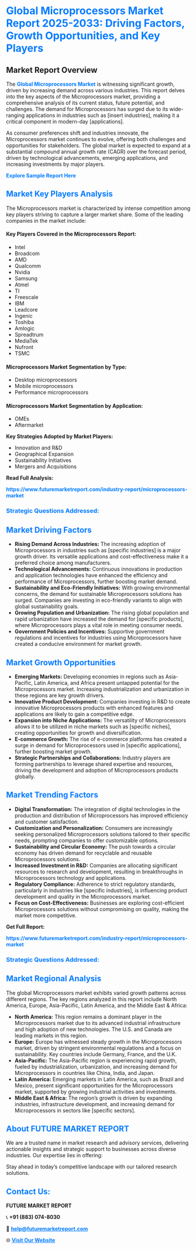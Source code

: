 <h1 style="color: #007BFF;">Global Microprocessors Market Report 2025-2033: Driving Factors, Growth Opportunities, and Key Players</h1>

<section id="overview">
<h2>Market Report Overview</h2>
<p>The <a href="https://www.futuremarketreport.com/industry-report/microprocessors-market" style="color: #007BFF; text-decoration: none;"><strong>Global Microprocessors Market</strong></a> is witnessing significant growth, driven by increasing demand across various industries. This report delves into the key aspects of the Microprocessors market, providing a comprehensive analysis of its current status, future potential, and challenges. The demand for Microprocessors has surged due to its wide-ranging applications in industries such as [insert industries], making it a critical component in modern-day [applications].</p>
<p>As consumer preferences shift and industries innovate, the Microprocessors market continues to evolve, offering both challenges and opportunities for stakeholders. The global market is expected to expand at a substantial compound annual growth rate (CAGR) over the forecast period, driven by technological advancements, emerging applications, and increasing investments by major players.</p>
</section>

<section id="overview">
<p><a href="https://www.futuremarketreport.com/request-sample/reportId=81722" style="color: #007BFF; text-decoration: none;"><strong>Explore Sample Report Here</strong></a></p>
</section>

<section id="key-players">
<h2 style="color: #007BFF;">Market Key Players Analysis</h2>
<p>The Microprocessors market is characterized by intense competition among key players striving to capture a larger market share. Some of the leading companies in the market include:</p>
<h4>Key Players Covered in the Microprocessors Report:</h4>
<ul><li>Intel</li><li>Broadcom</li><li>AMD</li><li>Qualcomm</li><li>Nvidia</li><li>Samsung</li><li>Atmel</li><li>TI</li><li>Freescale</li><li>IBM</li><li>Leadcore</li><li>Ingenic</li><li>Toshiba</li><li>Amlogic</li><li>Spreadtrum</li><li>MediaTek</li><li>Nufront</li><li>TSMC</li></ul>
<h4>Microprocessors Market Segmentation by Type:</h4>
<ul><li>Desktop microprocessors</li><li>Mobile microprocessors</li><li>Performance microprocessors</li></ul>

<h4>Microprocessors Market Segmentation by Application:</h4>
<ul><li>OMEs</li><li>Aftermarket</li></ul>
<p><strong>Key Strategies Adopted by Market Players:</strong></p>
<ul>
<li>Innovation and R&D</li>
<li>Geographical Expansion</li>
<li>Sustainability Initiatives</li>
<li>Mergers and Acquisitions</li>
</ul>
</section>

<section>
<p><strong>Read Full Analysis: </strong></p><a href="https://www.futuremarketreport.com/industry-report/microprocessors-market" style="color: #007BFF; text-decoration: none;"><strong>https://www.futuremarketreport.com/industry-report/microprocessors-market</strong></a>
<h3 style="color: #007BFF;">Strategic Questions Addressed:</h3>
</section>

<section id="driving-factors">
<h2 style="color: #007BFF;">Market Driving Factors</h2>
<ul>
<li><strong>Rising Demand Across Industries:</strong> The increasing adoption of Microprocessors in industries such as [specific industries] is a major growth driver. Its versatile applications and cost-effectiveness make it a preferred choice among manufacturers.</li>
<li><strong>Technological Advancements:</strong> Continuous innovations in production and application technologies have enhanced the efficiency and performance of Microprocessors, further boosting market demand.</li>
<li><strong>Sustainability and Eco-Friendly Initiatives:</strong> With growing environmental concerns, the demand for sustainable Microprocessors solutions has surged. Companies are investing in eco-friendly variants to align with global sustainability goals.</li>
<li><strong>Growing Population and Urbanization:</strong> The rising global population and rapid urbanization have increased the demand for [specific products], where Microprocessors plays a vital role in meeting consumer needs.</li>
<li><strong>Government Policies and Incentives:</strong> Supportive government regulations and incentives for industries using Microprocessors have created a conducive environment for market growth.</li>
</ul>
</section>

<section id="growth-opportunities">
<h2 style="color: #007BFF;">Market Growth Opportunities</h2>
<ul>
<li><strong>Emerging Markets:</strong> Developing economies in regions such as Asia-Pacific, Latin America, and Africa present untapped potential for the Microprocessors market. Increasing industrialization and urbanization in these regions are key growth drivers.</li>
<li><strong>Innovative Product Development:</strong> Companies investing in R&D to create innovative Microprocessors products with enhanced features and applications are likely to gain a competitive edge.</li>
<li><strong>Expansion into Niche Applications:</strong> The versatility of Microprocessors allows it to be utilized in niche markets such as [specific niches], creating opportunities for growth and diversification.</li>
<li><strong>E-commerce Growth:</strong> The rise of e-commerce platforms has created a surge in demand for Microprocessors used in [specific applications], further boosting market growth.</li>
<li><strong>Strategic Partnerships and Collaborations:</strong> Industry players are forming partnerships to leverage shared expertise and resources, driving the development and adoption of Microprocessors products globally.</li>
</ul>
</section>

<section id="trending-factors">
<h2 style="color: #007BFF;">Market Trending Factors</h2>
<ul>
<li><strong>Digital Transformation:</strong> The integration of digital technologies in the production and distribution of Microprocessors has improved efficiency and customer satisfaction.</li>
<li><strong>Customization and Personalization:</strong> Consumers are increasingly seeking personalized Microprocessors solutions tailored to their specific needs, prompting companies to offer customizable options.</li>
<li><strong>Sustainability and Circular Economy:</strong> The push towards a circular economy has driven demand for recyclable and reusable Microprocessors solutions.</li>
<li><strong>Increased Investment in R&D:</strong> Companies are allocating significant resources to research and development, resulting in breakthroughs in Microprocessors technology and applications.</li>
<li><strong>Regulatory Compliance:</strong> Adherence to strict regulatory standards, particularly in industries like [specific industries], is influencing product development and quality in the Microprocessors market.</li>
<li><strong>Focus on Cost-Effectiveness:</strong> Businesses are exploring cost-efficient Microprocessors solutions without compromising on quality, making the market more competitive.</li>
</ul>
</section>

<section>
<p><strong>Get Full Report: </strong></p><a href="https://www.futuremarketreport.com/industry-report/microprocessors-market" style="color: #007BFF; text-decoration: none;"><strong>https://www.futuremarketreport.com/industry-report/microprocessors-market</strong></a>
<h3 style="color: #007BFF;">Strategic Questions Addressed:</h3>
</section>


<section id="regional-analysis">
<h2 style="color: #007BFF;">Market Regional Analysis</h2>
<p>The global Microprocessors market exhibits varied growth patterns across different regions. The key regions analyzed in this report include North America, Europe, Asia-Pacific, Latin America, and the Middle East & Africa:</p>
<ul>
<li><strong>North America:</strong> This region remains a dominant player in the Microprocessors market due to its advanced industrial infrastructure and high adoption of new technologies. The U.S. and Canada are leading markets in this region.</li>
<li><strong>Europe:</strong> Europe has witnessed steady growth in the Microprocessors market, driven by stringent environmental regulations and a focus on sustainability. Key countries include Germany, France, and the U.K.</li>
<li><strong>Asia-Pacific:</strong> The Asia-Pacific region is experiencing rapid growth, fueled by industrialization, urbanization, and increasing demand for Microprocessors in countries like China, India, and Japan.</li>
<li><strong>Latin America:</strong> Emerging markets in Latin America, such as Brazil and Mexico, present significant opportunities for the Microprocessors market, supported by growing industrial activities and investments.</li>
<li><strong>Middle East & Africa:</strong> The region’s growth is driven by expanding industries, infrastructure development, and increasing demand for Microprocessors in sectors like [specific sectors].</li>
</ul>
</section>

<footer>
<h2 style="color: #007BFF;">About FUTURE MARKET REPORT</h2>
<p>We are a trusted name in market research and advisory services, delivering actionable insights and strategic support to businesses across diverse industries. Our expertise lies in offering:</p>

<p>Stay ahead in today’s competitive landscape with our tailored research solutions.</p>

<h2 style="color: #007BFF;">Contact Us:</h2>
<p><strong>FUTURE MARKET REPORT</strong></p>
<p>📞 <strong>+91 (883) 074-8030</strong></p>
<p>📧 <strong><a href="mailto:help@futuremarketreport.com" style="color: #007BFF;">help@futuremarketreport.com</a></strong></p>
<p>🌐 <strong><a href="https://www.futuremarketreport.com/" style="color: #007BFF;">Visit Our Website</a></strong></p>
</footer>